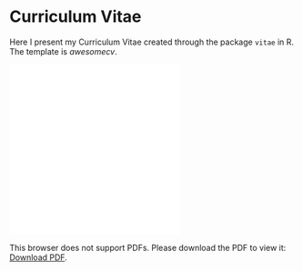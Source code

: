 # Curriculum Vitae
Here I present my Curriculum Vitae created through the package `vitae` in R. The template is *awesomecv*.

<embed src="CV_AdrianCidre.pdf" type="application/pdf">


<object data="CV_AdrianCidre.pdf" type="application/pdf" width="700px" height="700px">
    <embed src="CV_AdrianCidre.pdf">
        <p>This browser does not support PDFs. Please download the PDF to view it: <a href="CV_AdrianCidre.pdf">Download PDF</a>.</p>
    </embed>
</object>
